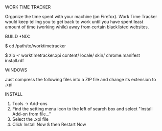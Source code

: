 WORK TIME TRACKER

Organize the time spent with your machine (on Firefox). Work Time Tracker would keep telling you to get back to work until you have spent least amount of time (working while) away from certain blacklisted websites.

BUILD
 *NIX:

$ cd /path/to/worktimetracker

$ zip -r worktimetracker.xpi content/ locale/ skin/ chrome.manifest install.rdf

 WINDOWS

Just compress the following files into a ZIP file and change its extension to .xpi

INSTALL

1. Tools -> Add-ons
2. Find the setting menu icon to the left of search box	and select "Install Add-on from file..."
3. Select the .xpi file
4. Click Install Now & then Restart Now

